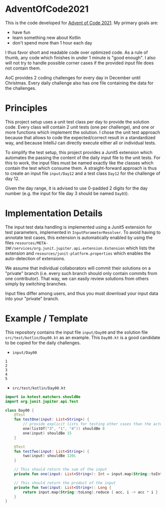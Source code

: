 # AdventOfCode2021

This is the code developed for [Advent of Code 2021](https://adventofcode.com/2021).  My primary goals are:
  - have fun
  - learn something new about Kotlin
  - don't spend more than 1 hour each day
 
I thus favor short and readable code over optimized code. As a rule of thumb, any code which finishes in under 1 minute
is "good enough".  I also will not try to handle possible corner cases if the provided input file does not contain them.
 
AoC provides 2 coding challenges for every day in December until Christmas. Every daily challenge also has one file
containing the data for the challenges.

# Principles

This project setup uses a unit test class per day to provide the solution code. Every class will contain 2 unit tests
(one per challenge), and one or more functions which implement the solution. I chose the unit test approach because that
allows to code the expected/correct result in a standardized way, and because IntelliJ can directly execute either all
or individual tests.

To simplify the test setup, this project provides a Junit5 extension which automates the passing the content of the
daily input file to the unit tests. For this to work, the input files must be named exactly like the classes which
contain the test which consume them. A straight-forward approach is thus to create an input file `input/Day12` and a
test class `Day12` for the challenge of day 12.

Given the day range, it is advised to use 0-padded 2 digits for the day number (e.g. the input for file day 3 should be
named `Day03`).

# Implementation Details

The input test data handling is implemented using a Junit5 extension for test parameters, implemented in
`InputParameterResolver`. To avoid having to annotate test cases, this extension is automatically enabled by using the
files `resources/META-INF/services/org.junit.jupiter.api.extension.Extension` which lists the extension and
`resources/junit-platform.properties` which enables the auto-detection of extensions.

We assume that individual collaborators will commit their solutions on a "private" branch (i.e. every such branch should only contain commits from one contributor). That way, we can easily review solutions from others simply by switching branches.

Input files differ among users, and thus you must download your input data into your "private" branch.


# Example / Template

This repository contains the input file `input/Day00` and the solution file `src/test/kotlin/Day00.kt` as an example.
This `Day00.kt` is a good candidate to be copied for the daily challenges.

- `input/Day00`
```
1
2
3
4
5
```

- `src/test/kotlin/Day00.kt`
```kotlin
import io.kotest.matchers.shouldBe
import org.junit.jupiter.api.Test

class Day00 {
    @Test
    fun testOne(input: List<String>) {
        // provide explicit lists for testing other cases than the actual test input
        one(listOf("3", "1", "4")) shouldBe 8
        one(input) shouldBe 15
    }

    @Test
    fun testTwo(input: List<String>) {
        two(input) shouldBe 120L
    }

    // This should return the sum of the input
    private fun one(input: List<String>): Int = input.map(String::toInt).sumOf { it }

    // This should return the product of the input
    private fun two(input: List<String>): Long {
        return input.map(String::toLong).reduce { acc, i -> acc * i }
    }
}
```
